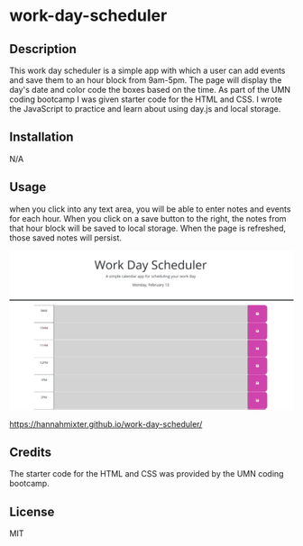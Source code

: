 # work-day-scheduler

## Description

This work day scheduler is a simple app with which a user can add events and save them to an hour block from 9am-5pm. The page will display the day's date and color code the boxes based on the time. 
As part of the UMN coding bootcamp I was given starter code for the HTML and CSS. I wrote the JavaScript to practice and learn about using day.js and local storage. 

## Installation

N/A

## Usage

when you click into any text area, you will be able to enter notes and events for each hour. When you click on a save button to the right, the notes from that hour block will be saved to local storage. When the page is refreshed, those saved notes will persist.

![app screenshot](./assets/Images/wds-screenshot.png)

https://hannahmixter.github.io/work-day-scheduler/

## Credits

The starter code for the HTML and CSS was provided by the UMN coding bootcamp.
## License

MIT

